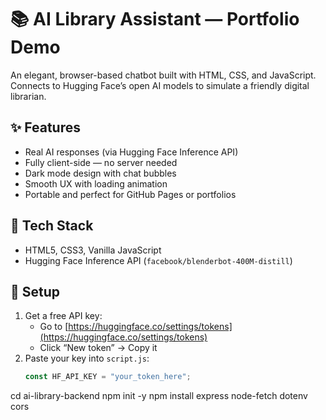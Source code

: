 # 📚 AI Library Assistant — Portfolio Demo

An elegant, browser-based chatbot built with HTML, CSS, and JavaScript.  
Connects to Hugging Face’s open AI models to simulate a friendly digital librarian.

## ✨ Features
- Real AI responses (via Hugging Face Inference API)
- Fully client-side — no server needed
- Dark mode design with chat bubbles
- Smooth UX with loading animation
- Portable and perfect for GitHub Pages or portfolios

## 🧠 Tech Stack
- HTML5, CSS3, Vanilla JavaScript
- Hugging Face Inference API (`facebook/blenderbot-400M-distill`)

## 🚀 Setup
1. Get a free API key:
   - Go to [https://huggingface.co/settings/tokens](https://huggingface.co/settings/tokens)
   - Click “New token” → Copy it
2. Paste your key into `script.js`:
   ```js
   const HF_API_KEY = "your_token_here";


cd ai-library-backend
npm init -y
npm install express node-fetch dotenv cors

